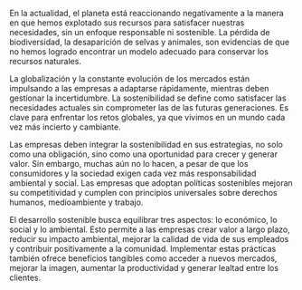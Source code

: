 
En la actualidad, el planeta está reaccionando negativamente a la manera en que hemos explotado sus recursos para satisfacer nuestras necesidades, sin un enfoque responsable ni sostenible. La pérdida de biodiversidad, la desaparición de selvas y animales, son evidencias de que no hemos logrado encontrar un modelo adecuado para conservar los recursos naturales.

La globalización y la constante evolución de los mercados están impulsando a las empresas a adaptarse rápidamente, mientras deben gestionar la incertidumbre. La sostenibilidad se define como satisfacer las necesidades actuales sin comprometer las de las futuras generaciones. Es clave para enfrentar los retos globales, ya que vivimos en un mundo cada vez más incierto y cambiante.

Las empresas deben integrar la sostenibilidad en sus estrategias, no solo como una obligación, sino como una oportunidad para crecer y generar valor. Sin embargo, muchas aún no lo hacen, a pesar de que los consumidores y la sociedad exigen cada vez más responsabilidad ambiental y social. Las empresas que adoptan políticas sostenibles mejoran su competitividad y cumplen con principios universales sobre derechos humanos, medioambiente y trabajo.

El desarrollo sostenible busca equilibrar tres aspectos: lo económico, lo social y lo ambiental. Esto permite a las empresas crear valor a largo plazo, reducir su impacto ambiental, mejorar la calidad de vida de sus empleados y contribuir positivamente a la comunidad. Implementar estas prácticas también ofrece beneficios tangibles como acceder a nuevos mercados, mejorar la imagen, aumentar la productividad y generar lealtad entre los clientes.
